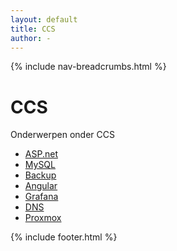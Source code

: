 ```yaml
---
layout: default
title: CCS
author: -
---
```


{% include nav-breadcrumbs.html %}


# CCS
Onderwerpen onder CCS
* [ASP.net](ASP_net/)
* [MySQL](mysql)
* [Backup](backup/)
* [Angular](angular/)
* [Grafana](angular/)
* [DNS](DNS/)
* [Proxmox](proxmox/)


{% include footer.html %}
